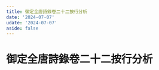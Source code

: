 ```yaml
---
title: 御定全唐詩錄卷二十二按行分析
date: '2024-07-07'
udate: '2024-07-07'
aside: false
---
```

# 御定全唐詩錄卷二十二按行分析

<LinePage :list="lines" :chapternum="22" />

<script setup>
const chapter = '卷二十二';
import lines from '/data/qtsl/卷二十二/lines.json'
</script>
